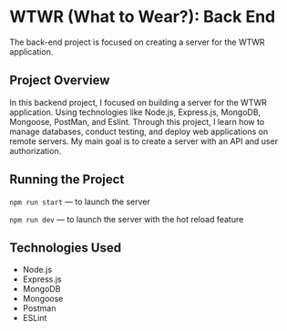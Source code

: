 # WTWR (What to Wear?): Back End
The back-end project is focused on creating a server for the WTWR application.

## Project Overview 
 In this backend project, I focused on building a server for the WTWR application. Using technologies like Node.js, Express.js, MongoDB, Mongoose, PostMan, and Eslint. Through this project, I learn how to manage databases, conduct testing, and deploy web applications on remote servers. My main goal is to create a server with an API and user authorization.
## Running the Project
`npm run start` — to launch the server 

`npm run dev` — to launch the server with the hot reload feature

## Technologies Used
- Node.js
- Express.js
- MongoDB
- Mongoose
- Postman
- ESLint


